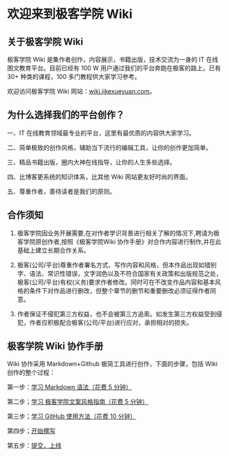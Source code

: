 # 欢迎来到极客学院 Wiki

## 关于极客学院 Wiki 

极客学院 Wiki 是集作者创作，内容展示，书籍出版，技术交流为一身的 IT 在线图文教育平台。目前已经有 100 W 用户通过我们的平台奔跑在极客的路上。已有 30+ 种类的课程，100 多门教程供大家学习参考。

欢迎访问极客学院 Wiki 网站：[wiki.jikexueyuan.com](wiki.jikexueyuan.com)。

## 为什么选择我们的平台创作？

一、IT 在线教育领域最专业的平台，这里有最优质的内容供大家学习。

二、简单极致的创作风格，辅助当下流行的编辑工具，让你的创作更加简单。

三、精品书籍出版，圈内大神在线指导，让你的人生多些选择。

四、比博客更系统的知识体系，比其他 Wiki 网站更友好时尚的界面。

五、尊重作者，善待读者是我们的原则。

## 合作须知

1. 极客学院因业务开展需要,在对作者学识背景进行相关了解的情况下,聘请为极客学院原创作者,按照《极客学院Wiki 协作手册》对合作内容进行制作,并在此基础上建立长期合作关系。  

2. 极客(公司/平台)尊重作者署名方式、写作内容和风格，但本作品出现如错别字、语法、常识性错误，文字润色以及不符合国家有关政策和出版规范之处，极客(公司/平台)有权(义务)要求作者修改。同时可在不改变作品内容和基本风格的条件下对作品进行删改，但整个章节的删节和重要删改必须征得作者同意。 

3. 作者保证不侵犯第三方权益，也不会被第三方追索。如发生第三方权益受到侵犯，作者应积极配合极客(公司/平台)进行应对，承担相对的损失。

## 极客学院 Wiki 协作手册

 Wiki 协作采用 Markdown+Github 极简工具进行创作，下面的步骤，包括 Wiki 创作的整个过程：

第一步：[学习 Markdown 语法（花费 5 分钟）](markdown.md)

第二步；[学习 极客学院文案风格指南（花费 5 分钟）](copywriting-guide.md)

第三步；[学习 GitHub 使用方法（花费 10 分钟）](learn-github.md)

第四步；[开始撰写](start-write.md)

第五步：[提交，上线](submit-online.md)



